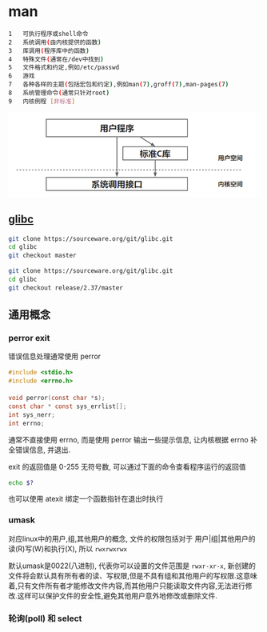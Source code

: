 
# man

```bash
1   可执行程序或shell命令
2   系统调用(由内核提供的函数)
3   库调用(程序库中的函数)
4   特殊文件(通常在/dev中找到)
5   文件格式和约定,例如/etc/passwd
6   游戏
7   各种各样的主题(包括宏包和约定),例如man(7),groff(7),man-pages(7)
8   系统管理命令(通常只针对root)
9   内核例程 [非标准]
```

![20230420194604](https://raw.githubusercontent.com/learner-lu/picbed/master/20230420194604.png)

## [glibc](https://www.gnu.org/software/libc/)

```bash
git clone https://sourceware.org/git/glibc.git
cd glibc
git checkout master
```

```bash
git clone https://sourceware.org/git/glibc.git
cd glibc
git checkout release/2.37/master
```

## 通用概念

### perror exit

错误信息处理通常使用 perror

```c
#include <stdio.h>
#include <errno.h>

void perror(const char *s);
const char * const sys_errlist[];
int sys_nerr;
int errno;
```

通常不直接使用 errno, 而是使用 perror 输出一些提示信息, 让内核根据 errno 补全错误信息, 并退出.

exit 的返回值是 0-255 无符号数, 可以通过下面的命令查看程序运行的返回值

```bash
echo $?
```

也可以使用 atexit 绑定一个函数指针在退出时执行

### umask

对应linux中的用户,组,其他用户的概念, 文件的权限包括对于 用户|组|其他用户的读(R)写(W)和执行(X), 所以 `rwxrwxrwx`

默认umask是0022(八进制), 代表你可以设置的文件范围是 `rwxr-xr-x`, 新创建的文件将会默认具有所有者的读、写权限,但是不具有组和其他用户的写权限.这意味着,只有文件所有者才能修改文件内容,而其他用户只能读取文件内容,无法进行修改.这样可以保护文件的安全性,避免其他用户意外地修改或删除文件.

### 轮询(poll) 和 select